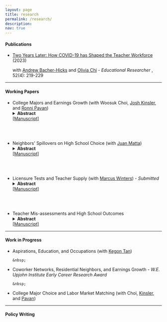 ```yaml
---
layout: page
title: research
permalink: /research/
description: 
nav: true
---
```



#### Publications
<ul>

<li> <a href="https://doi.org/10.3102/0013189X231153659" target="_blank">Two Years Later: How COVID-19 has Shaped the Teacher Workforce</a> (2023) 

<br>

with <a href="https://www.andrewbacherhicks.com/home" target="_blank">Andrew Bacher-Hicks</a> and <a href="https://www.oliviachi.com" target="_blank">Olivia Chi</a> - <em> Educational Researcher </em>, 52(4): 219-229 </li>

</ul>


<hr>

#### Working Papers
<ul>


<li> College Majors and Earnings Growth (with Woosuk Choi, <a href="https://sites.google.com/view/josh-kinsler/" target="_blank">Josh Kinsler</a>, and <a href="https://sites.google.com/site/ronnipavan" target="_blank">Ronni Pavan</a>) </li>
<details>
<summary><b>Abstract</b></summary>

In this paper we estimate major specific earnings profiles using matched American Community Survey (ACS) and Longitudinal Employer-Household Dynamics (LEHD) data. The advantage of the matched data relative to the ACS alone is that it provides a long panel of worker earnings, thus avoiding estimating life cycle profiles using cross- cohort variation. Once we allow the returns to major to vary by cohort, we find that engineering, computer science, and business majors experience faster earnings growth relative to humanities majors. For example, the gap in earnings between technical majors like engineering and computer science and humanities grows by 5-6% between ages 23 and 50. Our estimates also indicate that more recent graduates in these fields earn a larger premium relative to humanities than earlier cohorts.
  	
</details>
<a href="{{ site.baseurl }}/assets/pdf/CKOP_4_7_23.pdf" target="_blank">[Manuscript]</a>


<br>	&nbsp;


<li> Neighbors' Spillovers on High School Choice (with <a href="https://jjmatta.notion.site" target="_blank">Juan Matta</a>) </li>
<details>
<summary><b>Abstract</b></summary>

Do neighbors affect each others’ schooling choices? We exploit oversubscription lotteries in Chile’s centralized school admission system to identify the effect of close neighbors on application and enrollment decisions. A student is 7-10% more likely to rank a high school as their first preference and to attend that school if their closest neighbor attended it the prior year. These effects are stronger among applicant-neighbor pairs with lower education, college expectations, and prior academic achievement, measured by previous scores in national standardized tests. Lower-achieving applicants are more likely to follow neighbors to schools with better attributes when their closest neighbor’s test scores are higher. Our findings suggest the existence of frictions that prevent some families from learning about all available schools. Targeted policies aimed at increasing information to disadvantaged families have the potential to alleviate these frictions and generate significant multiplier effects.
  	
</details>
<a href="{{ site.baseurl }}/assets/pdf/neighbors_SAE.pdf" target="_blank">[Manuscript]</a>


<br>	&nbsp;


<li> Licensure Tests and Teacher Supply (with <a href="https://sites.bu.edu/marcuswinters/" target="_blank">Marcus Winters</a>) - <em> Submitted </em> </li> 
<details>
<summary><b>Abstract</b></summary>


We apply a sharp regression discontinuity design to administrative data from Connecticut to investigate the impact of failing the first attempt at a licensure test on teacher supply. We find deterrent effects from failing both a basic skills test required to enter an educator preparation program (Praxis I) and a subject-matter test used for ultimate certification (Praxis II). Failing Praxis II especially deters those seeking endorsement to teach within the shortage areas of STEM and special education. Failing Praxis I especially deters those who would be less effective teachers, but failing Praxis II disproportionately pushes out relatively effective potential teachers.

</details>
<a href="{{ site.baseurl }}/assets/pdf/Praxis_Manuscript_Revision.pdf" target="_blank">[Manuscript]</a>


<br>	&nbsp;


<li> Teacher Mis-assessments and High School Outcomes </li> 
<details>
<summary><b>Abstract</b></summary>

Does mis-assessment by teachers on subjective evaluations matter for students’ educational outcomes? I employ administrative data from North Carolina that contain standardized test scores and teacher assessments for each ninth-grade student to examine whether exposure to a teacher whose judgments differ systematically from students’ achievement levels impacts student outcomes. Exposure to teachers who are more likely to overassess students, relative to what test scores signal, increases GPA and college expectations for girls and non-white students. In terms of SAT scores, I find increases for blacks and Hispanics but decreases for Asian students.
  	
</details>
<a href="{{ site.baseurl }}/assets/pdf/Manuscript.pdf" target="_blank">[Manuscript]</a>


</ul>


<hr>

#### Work in Progress
<ul>
<li> Aspirations, Education, and Occupations (with <a href="https://sites.google.com/site/kegontantk/" target="_blank">Kegon Tan</a>) </li> 


	&nbsp;


<li> Coworker Networks, Residential Neighbors, and Earnings Growth - <em> W.E. Upjohn Institute Early Career Research Award </em> </li> 

	&nbsp;


<li> College Major Choice and Labor Market Matching (with Choi, <a href="https://sites.google.com/view/josh-kinsler/" target="_blank">Kinsler</a>, and <a href="https://sites.google.com/site/ronnipavan" target="_blank">Pavan</a>) </li> 

</ul>

<hr>

#### Policy Writing
<ul>

